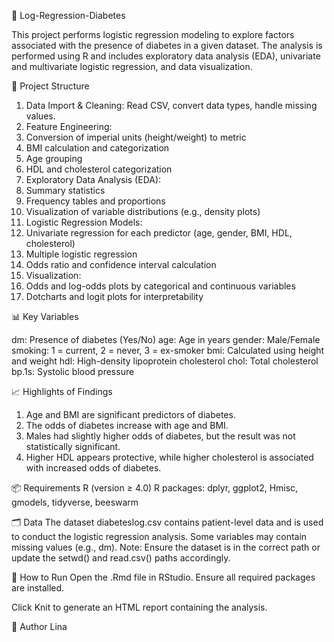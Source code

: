 🧪 Log-Regression-Diabetes

This project performs logistic regression modeling to explore factors associated with the presence of diabetes in a given dataset. The analysis is performed using R and includes exploratory data analysis (EDA), univariate and multivariate logistic regression, and data visualization.

📁 Project Structure
1. Data Import & Cleaning: Read CSV, convert data types, handle missing values.
2. Feature Engineering:
3. Conversion of imperial units (height/weight) to metric
4. BMI calculation and categorization
5. Age grouping
6. HDL and cholesterol categorization
7. Exploratory Data Analysis (EDA):
8. Summary statistics
9. Frequency tables and proportions
10. Visualization of variable distributions (e.g., density plots)
11. Logistic Regression Models:
12. Univariate regression for each predictor (age, gender, BMI, HDL, cholesterol)
13. Multiple logistic regression
14. Odds ratio and confidence interval calculation
15. Visualization:
16. Odds and log-odds plots by categorical and continuous variables
17. Dotcharts and logit plots for interpretability

📊 Key Variables

dm: Presence of diabetes (Yes/No)
age: Age in years
gender: Male/Female
smoking: 1 = current, 2 = never, 3 = ex-smoker
bmi: Calculated using height and weight
hdl: High-density lipoprotein cholesterol
chol: Total cholesterol
bp.1s: Systolic blood pressure

📈 Highlights of Findings
1. Age and BMI are significant predictors of diabetes.
2. The odds of diabetes increase with age and BMI.
3. Males had slightly higher odds of diabetes, but the result was not statistically significant.
4. Higher HDL appears protective, while higher cholesterol is associated with increased odds of diabetes.

📦 Requirements
R (version ≥ 4.0)
R packages:
dplyr, ggplot2, Hmisc, gmodels, tidyverse, beeswarm

🗂 Data
The dataset diabeteslog.csv contains patient-level data and is used to conduct the logistic regression analysis. Some variables may contain missing values (e.g., dm).
Note: Ensure the dataset is in the correct path or update the setwd() and read.csv() paths accordingly.

🚀 How to Run
Open the .Rmd file in RStudio.
Ensure all required packages are installed.

Click Knit to generate an HTML report containing the analysis.

🧠 Author
Lina
